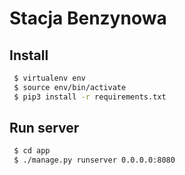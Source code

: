 # Stacja Benzynowa

## Install
```sh
 $ virtualenv env
 $ source env/bin/activate
 $ pip3 install -r requirements.txt
```

## Run server
```sh
 $ cd app
 $ ./manage.py runserver 0.0.0.0:8080
```
